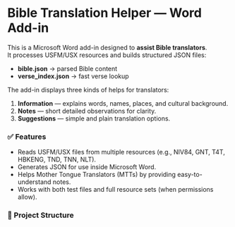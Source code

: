 # Bible Translation Helper — Word Add-in

This is a Microsoft Word add-in designed to **assist Bible translators**.  
It processes USFM/USX resources and builds structured JSON files:

- **bible.json** → parsed Bible content
- **verse_index.json** → fast verse lookup

The add-in displays three kinds of helps for translators:

1. **Information** — explains words, names, places, and cultural background.  
2. **Notes** — short detailed observations for clarity.  
3. **Suggestions** — simple and plain translation options.

### ✅ Features
- Reads USFM/USX files from multiple resources (e.g., NIV84, GNT, T4T, HBKENG, TND, TNN, NLT).  
- Generates JSON for use inside Microsoft Word.  
- Helps Mother Tongue Translators (MTTs) by providing easy-to-understand notes.  
- Works with both test files and full resource sets (when permissions allow).

### 📂 Project Structure
